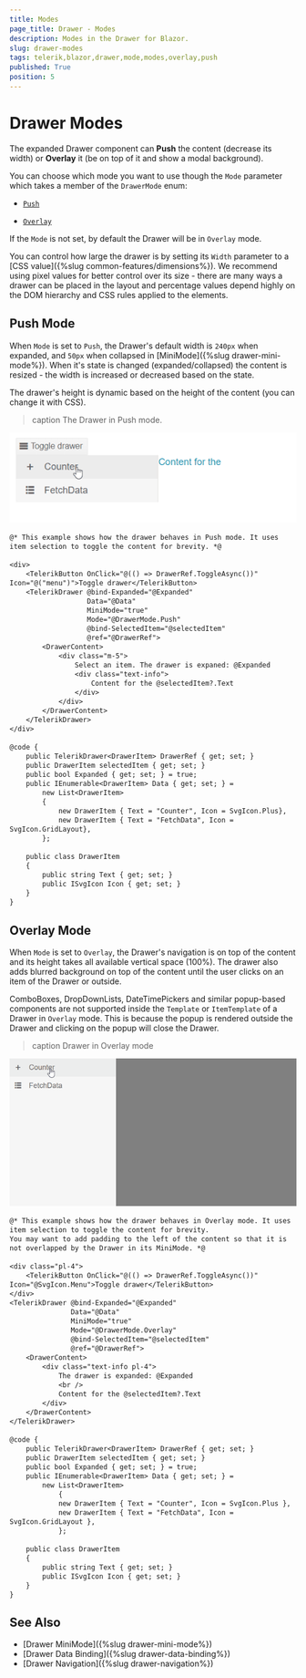 ```yaml
---
title: Modes
page_title: Drawer - Modes
description: Modes in the Drawer for Blazor.
slug: drawer-modes
tags: telerik,blazor,drawer,mode,modes,overlay,push
published: True
position: 5
---
```


# Drawer Modes

The expanded Drawer component can **Push** the content (decrease its width) or **Overlay** it (be on top of it and show a modal background).

You can choose which mode you want to use though the `Mode` parameter which takes a member of the `DrawerMode` enum:

* [`Push`](#push-mode)

* [`Overlay`](#overlay-mode)

If the `Mode` is not set, by default the Drawer will be in `Overlay` mode.

You can control how large the drawer is by setting its `Width` parameter to a [CSS value]({%slug common-features/dimensions%}). We recommend using pixel values for better control over its size - there are many ways a drawer can be placed in the layout and percentage values depend highly on the DOM hierarchy and CSS rules applied to the elements.

## Push Mode

When `Mode` is set to `Push`, the Drawer's default width is `240px` when expanded, and `50px` when collapsed in [MiniMode]({%slug drawer-mini-mode%}). When it's state is changed (expanded/collapsed) the content is resized - the width is increased or decreased based on the state.

The drawer's height is dynamic based on the height of the content (you can change it with CSS).

>caption The Drawer in Push mode.

![drawer push mode example](images/drawer-modes-push-example.gif)

````CSHTML
@* This example shows how the drawer behaves in Push mode. It uses item selection to toggle the content for brevity. *@

<div>
    <TelerikButton OnClick="@(() => DrawerRef.ToggleAsync())" Icon="@("menu")">Toggle drawer</TelerikButton>
    <TelerikDrawer @bind-Expanded="@Expanded"
                   Data="@Data"
                   MiniMode="true"
                   Mode="@DrawerMode.Push"
                   @bind-SelectedItem="@selectedItem"
                   @ref="@DrawerRef">
        <DrawerContent>
            <div class="m-5">
                Select an item. The drawer is expaned: @Expanded
                <div class="text-info">
                    Content for the @selectedItem?.Text
                </div>
            </div>
        </DrawerContent>
    </TelerikDrawer>
</div>

@code {
    public TelerikDrawer<DrawerItem> DrawerRef { get; set; }
    public DrawerItem selectedItem { get; set; }
    public bool Expanded { get; set; } = true;
    public IEnumerable<DrawerItem> Data { get; set; } =
        new List<DrawerItem>
        {
            new DrawerItem { Text = "Counter", Icon = SvgIcon.Plus},
            new DrawerItem { Text = "FetchData", Icon = SvgIcon.GridLayout},
        };

    public class DrawerItem
    {
        public string Text { get; set; }
        public ISvgIcon Icon { get; set; }
    }
}
````

## Overlay Mode

When `Mode` is set to `Overlay`, the Drawer's navigation is on top of the content and its height takes all available vertical space (100%). The drawer also adds blurred background on top of the content until the user clicks on an item of the Drawer or outside.

ComboBoxes, DropDownLists, DateTimePickers and similar popup-based components are not supported inside the `Template` or `ItemTemplate` of a Drawer in `Overlay` mode. This is because the popup is rendered outside the Drawer and clicking on the popup will close the Drawer.

>caption Drawer in Overlay mode

![drawer overlay mode example](images/drawer-modes-overlay-example.gif)

````CSHTML
@* This example shows how the drawer behaves in Overlay mode. It uses item selection to toggle the content for brevity.
You may want to add padding to the left of the content so that it is not overlapped by the Drawer in its MiniMode. *@

<div class="pl-4">
    <TelerikButton OnClick="@(() => DrawerRef.ToggleAsync())" Icon="@SvgIcon.Menu">Toggle drawer</TelerikButton>
</div>
<TelerikDrawer @bind-Expanded="@Expanded"
               Data="@Data"
               MiniMode="true"
               Mode="@DrawerMode.Overlay"
               @bind-SelectedItem="@selectedItem"
               @ref="@DrawerRef">
    <DrawerContent>
        <div class="text-info pl-4">
            The drawer is expanded: @Expanded
            <br />
            Content for the @selectedItem?.Text
        </div>
    </DrawerContent>
</TelerikDrawer>

@code {
    public TelerikDrawer<DrawerItem> DrawerRef { get; set; }
    public DrawerItem selectedItem { get; set; }
    public bool Expanded { get; set; } = true;
    public IEnumerable<DrawerItem> Data { get; set; } =
        new List<DrawerItem>
            {
            new DrawerItem { Text = "Counter", Icon = SvgIcon.Plus },
            new DrawerItem { Text = "FetchData", Icon = SvgIcon.GridLayout },
            };

    public class DrawerItem
    {
        public string Text { get; set; }
        public ISvgIcon Icon { get; set; }
    }
}
````

## See Also

  * [Drawer MiniMode]({%slug drawer-mini-mode%})
  * [Drawer Data Binding]({%slug drawer-data-binding%})
  * [Drawer Navigation]({%slug drawer-navigation%})
